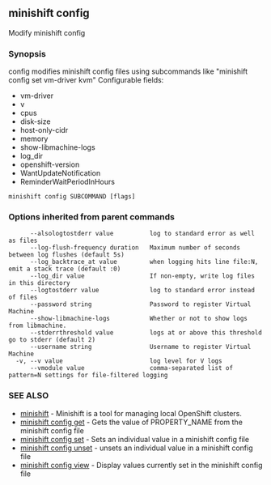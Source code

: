 ## minishift config

Modify minishift config

### Synopsis


config modifies minishift config files using subcommands like "minishift config set vm-driver kvm"
Configurable fields: 

 * vm-driver
 * v
 * cpus
 * disk-size
 * host-only-cidr
 * memory
 * show-libmachine-logs
 * log_dir
 * openshift-version
 * WantUpdateNotification
 * ReminderWaitPeriodInHours

```
minishift config SUBCOMMAND [flags]
```

### Options inherited from parent commands

```
      --alsologtostderr value          log to standard error as well as files
      --log-flush-frequency duration   Maximum number of seconds between log flushes (default 5s)
      --log_backtrace_at value         when logging hits line file:N, emit a stack trace (default :0)
      --log_dir value                  If non-empty, write log files in this directory
      --logtostderr value              log to standard error instead of files
      --password string                Password to register Virtual Machine
      --show-libmachine-logs           Whether or not to show logs from libmachine.
      --stderrthreshold value          logs at or above this threshold go to stderr (default 2)
      --username string                Username to register Virtual Machine
  -v, --v value                        log level for V logs
      --vmodule value                  comma-separated list of pattern=N settings for file-filtered logging
```

### SEE ALSO
* [minishift](minishift.md)	 - Minishift is a tool for managing local OpenShift clusters.
* [minishift config get](minishift_config_get.md)	 - Gets the value of PROPERTY_NAME from the minishift config file
* [minishift config set](minishift_config_set.md)	 - Sets an individual value in a minishift config file
* [minishift config unset](minishift_config_unset.md)	 - unsets an individual value in a minishift config file
* [minishift config view](minishift_config_view.md)	 - Display values currently set in the minishift config file

